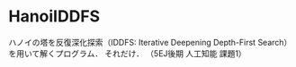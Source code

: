 # HanoiIDDFS

ハノイの塔を反復深化探索（IDDFS: Iterative Deepening Depth-First Search）を用いて解くプログラム．
それだけ．
（5EJ後期 人工知能 課題1）